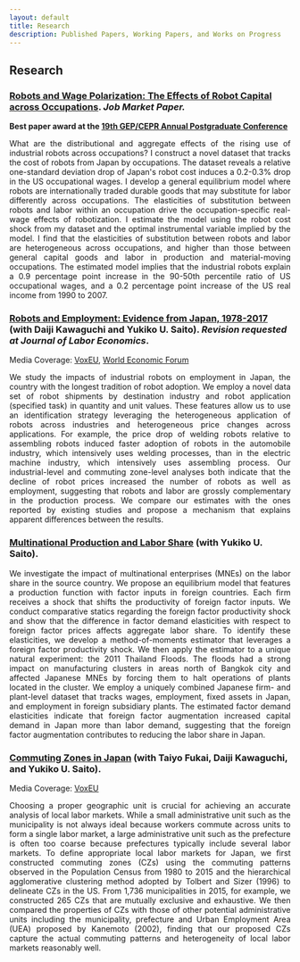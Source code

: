 ```yaml
---
layout: default
title: Research
description: Published Papers, Working Papers, and Works on Progress
---
```


## Research

### [Robots and Wage Polarization: The Effects of Robot Capital across Occupations](./assets/papers/draft_JMP_adachi_latest.pdf). *Job Market Paper.*

**Best paper award at the [19th GEP/CEPR Annual Postgraduate Conference](https://www.nottingham.ac.uk/gep/news-events/conferences/2020-21/postgrad-conference-2021.aspx)**

<p align="justify">What are the distributional and aggregate effects of the rising use of industrial robots across occupations? I construct a novel dataset that tracks the cost of robots from Japan by occupations. The dataset reveals a relative one-standard deviation drop of Japan's robot cost induces a 0.2-0.3% drop in the US occupational wages. I develop a general equilibrium model where robots are internationally traded durable goods that may substitute for labor differently across occupations. The elasticities of substitution between robots and labor within an occupation drive the occupation-specific real-wage effects of robotization. I estimate the model using the robot cost shock from my dataset and the optimal instrumental variable implied by the model. I find that the elasticities of substitution between robots and labor are heterogeneous across occupations, and higher than those between general capital goods and labor in production and material-moving occupations. The estimated model implies that the industrial robots explain a 0.9 percentage point increase in the 90-50th percentile ratio of US occupational wages, and a 0.2 percentage point increase of the US real income from 1990 to 2007.</p>



### [Robots and Employment: Evidence from Japan, 1978-2017](./assets/papers/robot_japan_latest.pdf) (with Daiji Kawaguchi and Yukiko U. Saito). *Revision requested at Journal of Labor Economics*.

Media Coverage: [VoxEU](https://voxeu.org/article/robots-and-employment-evidence-japan), [World Economic Forum](https://www.weforum.org/agenda/2021/02/robots-artificial-intelligence-japan/)

<p align="justify">We study the impacts of industrial robots on employment in Japan, the country with the longest tradition of robot adoption. We employ a novel data set of robot shipments by destination industry and robot application (specified task) in quantity and unit values. These features allow us to use an identification strategy leveraging the heterogeneous application of robots across industries and heterogeneous price changes across applications. For example, the price drop of welding robots relative to assembling robots induced faster adoption of robots in the automobile industry, which intensively uses welding processes, than in the electric machine industry, which intensively uses assembling process. Our industrial-level and commuting zone-level analyses both indicate that the decline of robot prices increased the number of robots as well as employment, suggesting that robots and labor are grossly complementary in the production process. We compare our estimates with the ones reported by existing studies and propose a mechanism that explains apparent differences between the results.</p>



### [Multinational Production and Labor Share](./assets/papers/multinational_thaiflood_latest.pdf) (with Yukiko U. Saito).

<p align="justify">We investigate the impact of multinational enterprises (MNEs) on the
labor share in the source country. We propose an equilibrium model
that features a production function with factor inputs in foreign
countries. Each firm receives a shock that shifts the productivity
of foreign factor inputs. We conduct comparative statics regarding
the foreign factor productivity shock and show that the difference
in factor demand elasticities with respect to foreign factor prices
affects aggregate labor share. To identify these elasticities, we
develop a method-of-moments estimator that leverages a foreign factor
productivity shock. We then apply the estimator to a unique natural
experiment: the 2011 Thailand Floods. The floods had a strong impact
on manufacturing clusters in areas north of Bangkok city and affected
Japanese MNEs by forcing them to halt operations of plants located
in the cluster. We employ a uniquely combined Japanese firm- and plant-level
dataset that tracks wages, employment, fixed assets in Japan, and
employment in foreign subsidiary plants. The estimated factor demand
elasticities indicate that foreign factor augmentation increased capital
demand in Japan more than labor demand, suggesting that the foreign
  factor augmentation contributes to reducing the labor share in Japan.</p>


### [Commuting Zones in Japan](./assets/papers/commuting_zone_latest.pdf) (with Taiyo Fukai, Daiji Kawaguchi, and Yukiko U. Saito). 

Media Coverage: [VoxEU](https://voxeu.org/article/commuting-zones-japan)

<p align="justify">Choosing a proper geographic unit is crucial for achieving an accurate analysis of local labor markets. While a small administrative unit such as the municipality is not always ideal because workers commute across units to form a single labor market, a large administrative unit such as the prefecture is often too coarse because prefectures typically include several labor markets. To define appropriate local labor markets for Japan, we first constructed commuting zones (CZs) using the commuting patterns observed in the Population Census from 1980 to 2015 and the hierarchical agglomerative clustering method adopted by Tolbert and Sizer (1996) to delineate CZs in the US. From 1,736 municipalities in 2015, for example, we constructed 265 CZs that are mutually exclusive and exhaustive. We then compared the properties of CZs with those of other potential administrative units including the municipality, prefecture and Urban Employment Area (UEA) proposed by Kanemoto (2002), finding that our proposed CZs capture the actual commuting patterns and heterogeneity of local labor markets reasonably well.</p>

